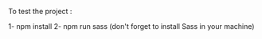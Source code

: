 To test the project :

1- npm install
2- npm run sass (don't forget to install Sass in your machine)

